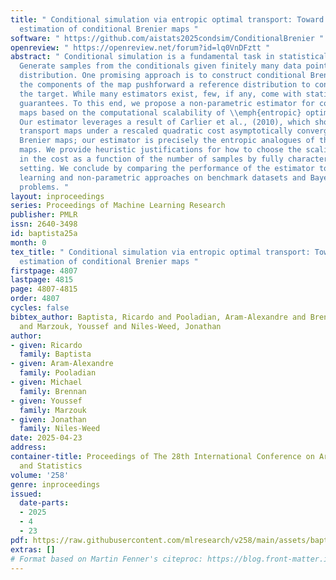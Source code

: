 ```yaml
---
title: " Conditional simulation via entropic optimal transport: Toward non-parametric
  estimation of conditional Brenier maps "
software: " https://github.com/aistats2025condsim/ConditionalBrenier "
openreview: " https://openreview.net/forum?id=lq0VnDFztt "
abstract: " Conditional simulation is a fundamental task in statistical modeling:
  Generate samples from the conditionals given finitely many data points from a joint
  distribution. One promising approach is to construct conditional Brenier maps, where
  the components of the map pushforward a reference distribution to conditionals of
  the target. While many estimators exist, few, if any, come with statistical or algorithmic
  guarantees. To this end, we propose a non-parametric estimator for conditional Brenier
  maps based on the computational scalability of \\emph{entropic} optimal transport.
  Our estimator leverages a result of Carlier et al., (2010), which shows that optimal
  transport maps under a rescaled quadratic cost asymptotically converge to conditional
  Brenier maps; our estimator is precisely the entropic analogues of these converging
  maps. We provide heuristic justifications for how to choose the scaling parameter
  in the cost as a function of the number of samples by fully characterizing the Gaussian
  setting. We conclude by comparing the performance of the estimator to other machine
  learning and non-parametric approaches on benchmark datasets and Bayesian inference
  problems. "
layout: inproceedings
series: Proceedings of Machine Learning Research
publisher: PMLR
issn: 2640-3498
id: baptista25a
month: 0
tex_title: " Conditional simulation via entropic optimal transport: Toward non-parametric
  estimation of conditional Brenier maps "
firstpage: 4807
lastpage: 4815
page: 4807-4815
order: 4807
cycles: false
bibtex_author: Baptista, Ricardo and Pooladian, Aram-Alexandre and Brennan, Michael
  and Marzouk, Youssef and Niles-Weed, Jonathan
author:
- given: Ricardo
  family: Baptista
- given: Aram-Alexandre
  family: Pooladian
- given: Michael
  family: Brennan
- given: Youssef
  family: Marzouk
- given: Jonathan
  family: Niles-Weed
date: 2025-04-23
address:
container-title: Proceedings of The 28th International Conference on Artificial Intelligence
  and Statistics
volume: '258'
genre: inproceedings
issued:
  date-parts:
  - 2025
  - 4
  - 23
pdf: https://raw.githubusercontent.com/mlresearch/v258/main/assets/baptista25a/baptista25a.pdf
extras: []
# Format based on Martin Fenner's citeproc: https://blog.front-matter.io/posts/citeproc-yaml-for-bibliographies/
---
```

